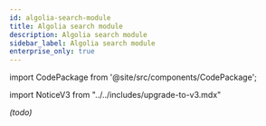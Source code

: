 ```yaml
---
id: algolia-search-module
title: Algolia search module
description: Algolia search module
sidebar_label: Algolia search module
enterprise_only: true
---
```


import CodePackage from '@site/src/components/CodePackage';

import NoticeV3 from "../../includes/upgrade-to-v3.mdx"



<CodePackage name="@deity/falcon-algolia-search-module" /> 


_(todo)_